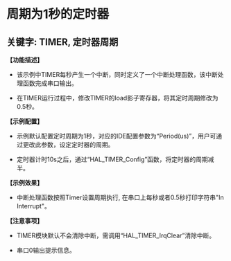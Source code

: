 # 周期为1秒的定时器
## 关键字: TIMER, 定时器周期

**【功能描述】**
+ 该示例中TIMER每秒产生一个中断，同时定义了一个中断处理函数，该中断处理函数完成串口输出。

+ 在TIMER运行过程中，修改TIMER的load影子寄存器，将其定时周期修改为0.5秒。

**【示例配置】**
+ 示例默认配置定时周期为1秒，对应的IDE配置参数为“Period(us)”，用户可通过更改此参数，设定定时器的周期。

+ 定时器计时10s之后，通过“HAL_TIMER_Config”函数，将定时器的周期减半。

**【示例效果】**
+ 中断处理函数按照Timer设置周期执行, 在串口上每秒或者0.5秒打印字符串"In Interrupt"。
 
**【注意事项】**
+ TIMER模块默认不会清除中断，需调用“HAL_TIMER_IrqClear”清除中断。

+ 串口0输出提示信息。